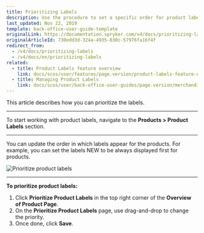 ```yaml
---
title: Prioritizing Labels
description: Use the procedure to set a specific order for product labels to display them in the storefront that fits your preferences.
last_updated: Nov 22, 2019
template: back-office-user-guide-template
originalLink: https://documentation.spryker.com/v4/docs/prioritizing-labels
originalArticleId: 730edd3d-324a-4935-830c-57976fa16f4f
redirect_from:
  - /v4/docs/prioritizing-labels
  - /v4/docs/en/prioritizing-labels
related:
  - title: Product Labels feature overview
    link: docs/scos/user/features/page.version/product-labels-feature-overview.html
  - title: Managing Product Labels
    link: docs/scos/user/back-office-user-guides/page.version/merchandising/product-labels/managing-product-labels.html
---
```


This article describes how you can prioritize the labels.
***

To start working with product labels, navigate to the **Products > Product Labels** section.
***

You can update the order in which labels appear for the products.
For example, you can set the labels NEW to be always displayed first for products.

![Prioritize product labels](https://spryker.s3.eu-central-1.amazonaws.com/docs/User+Guides/Back+Office+User+Guides/Products/Products/Product+Labels/Prioritizing+Labels/Prioritizing-Labels.gif)

***

**To prioritize product labels:**
1. Click **Prioritize Product Labels** in the top right corner of the **Overview of Product Page**.
 2. On the **Prioritize Product Labels** page, use drag-and-drop to change the priority.
3. Once done, click **Save**.
